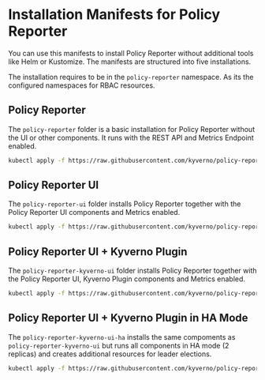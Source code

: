 # Installation Manifests for Policy Reporter

You can use this manifests to install Policy Reporter without additional tools like Helm or Kustomize. The manifests are structured into five installations.

The installation requires to be in the `policy-reporter` namespace. As its the configured namespaces for RBAC resources.

## Policy Reporter

The `policy-reporter` folder is a basic installation for Policy Reporter without the UI or other components. It runs with the REST API and Metrics Endpoint enabled.

```bash
kubectl apply -f https://raw.githubusercontent.com/kyverno/policy-reporter/main/manifests/policy-reporter/install.yaml
```

## Policy Reporter UI

The `policy-reporter-ui` folder installs Policy Reporter together with the Policy Reporter UI components and Metrics enabled.

```bash
kubectl apply -f https://raw.githubusercontent.com/kyverno/policy-reporter/main/manifests/policy-reporter-ui/install.yaml
```

## Policy Reporter UI + Kyverno Plugin

The `policy-reporter-kyverno-ui` folder installs Policy Reporter together with the Policy Reporter UI, Kyverno Plugin components and Metrics enabled.

```bash
kubectl apply -f https://raw.githubusercontent.com/kyverno/policy-reporter/main/manifests/policy-reporter-kyverno-ui/install.yaml
```

## Policy Reporter UI + Kyverno Plugin in HA Mode

The `policy-reporter-kyverno-ui-ha` installs the same compoments as `policy-reporter-kyverno-ui` but runs all components in HA mode (2 replicas) and creates additional resources for leader elections.

```bash
kubectl apply -f https://raw.githubusercontent.com/kyverno/policy-reporter/main/manifests/policy-reporter-kyverno-ui-ha/install.yaml
```
